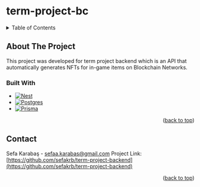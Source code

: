 # term-project-bc


<!-- TABLE OF CONTENTS -->
<details name="readme-top">
  <summary>Table of Contents</summary>
  <ol>
    <li>
        <a href="#built-with">Built With</a>
    <li><a href="#contact">Contact</a></li>
  </ol>
</details>


## About The Project

  This project was developed for term project backend which is an API that automatically generates NFTs for in-game items on Blockchain Networks.

### Built With

* [![Nest][Nest.js]][Nest-url]
* [![Postgres][Postgres]][Postgres-url]
* [![Prisma][Prisma]][Prisma-url]


<p align="right">(<a href="#readme-top">back to top</a>)</p>

## Contact
Sefa Karabaş - sefaa.karabas@gmail.com
Project Link: [https://github.com/sefakrb/term-project-backend](https://github.com/sefakrb/term-project-backend)

<p align="right">(<a href="#readme-top">back to top</a>)</p>

<!-- MARKDOWN LINKS & IMAGES -->
<!-- https://www.markdownguide.org/basic-syntax/#reference-style-links -->
[Nest.js]: https://img.shields.io/badge/nestjs-%23E0234E.svg?style=for-the-badge&logo=nestjs&logoColor=white
[Nest-url]: https://nestjs.com/
[Postgres]: https://img.shields.io/badge/postgres-%23316192.svg?style=for-the-badge&logo=postgresql&logoColor=white
[Postgres-url]: https://www.postgresql.org/
[Prisma]: https://img.shields.io/badge/Prisma-3982CE?style=for-the-badge&logo=Prisma&logoColor=white
[Prisma-url]: https://www.prisma.io/
